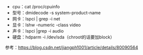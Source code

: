 - cpu：cat /proc/cpuinfo
- 型号：dmidecode -s system-product-name
- 网卡：lspci | grep -i net
- 显卡：lshw -numeric -class video
- 声卡：lspci |grep -i audio
- 硬盘：hdparm -i /dev/sda（chroot的话要加block）

参考：https://blog.csdn.net/jiangph1001/article/details/80090564
